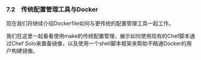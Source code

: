 ### 7.2　传统配置管理工具与Docker

现在我们将继续介绍Dockerfile如何与更传统的配置管理工具一起工作。

我们在这里一起看看使用make的传统配置管理，展示如何使用现有的Chef脚本通过Chef Solo来置备镜像，以及使用一个shell脚本框架来帮助不精通Docker的用户构建镜像。

